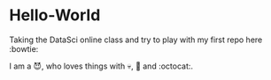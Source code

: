Hello-World
===========

Taking the DataSci online class and try to play with my first repo here :bowtie:

I am a :smiling_imp:, who loves things with :skull:, :milky_way: and :octocat:.
